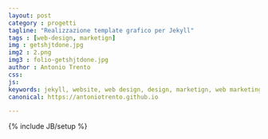 ```yaml
---
layout: post
category : progetti
tagline: "Realizzazione template grafico per Jekyll"
tags : [web-design, marketign]
img : getshjtdone.jpg
img2 : 2.png
img3 : folio-getshjtdone.jpg
author : Antonio Trento
css: 
js: 
keywords: jekyll, website, web design, design, marketign, web marketing
canonical: https://antoniotrento.github.io

---
```

{% include JB/setup %}
<!--more-->
